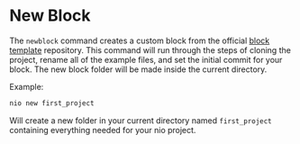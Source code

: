 # New Block

The `newblock` command creates a custom block from the official [block template](https;//github.com/nio-blocks/block_template) repository. This command will run through the steps of cloning the project, rename all of the example files, and set the initial commit for your block. The new block folder will be made inside the current directory.

Example:
```bash
nio new first_project
```
Will create a new folder in your current directory named `first_project` containing everything needed for your nio project.
